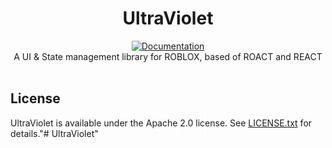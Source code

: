 <h1 align="center">UltraViolet</h1>
<div align="center">
	<a href="https://gunshotsoundstudios.github.io/UltraViolet/"><img src="https://img.shields.io/badge/docs-website-green.svg" alt="Documentation" /></a>
</div>

<div align="center">
	A UI & State management library for ROBLOX, based of ROACT and REACT
</div>

<div>&nbsp;</div>

## License
UltraViolet is available under the Apache 2.0 license. See [LICENSE.txt](LICENSE.txt) for details."# UltraViolet" 
